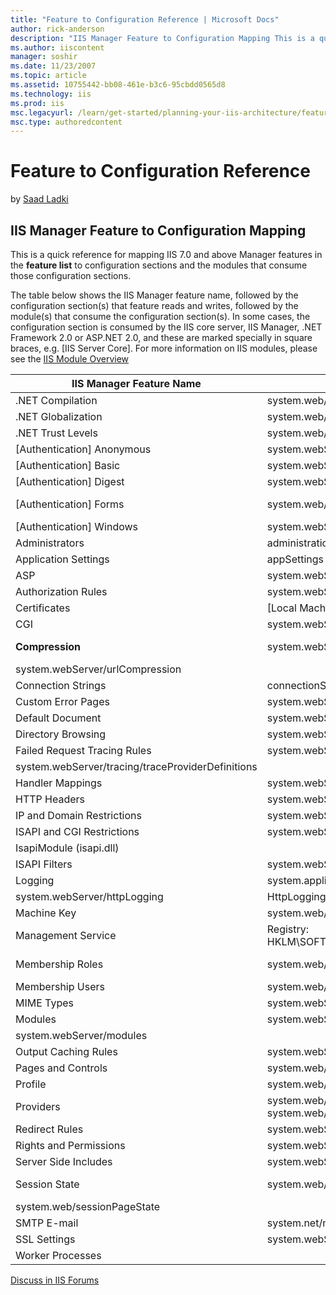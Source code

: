 ```yaml
---
title: "Feature to Configuration Reference | Microsoft Docs"
author: rick-anderson
description: "IIS Manager Feature to Configuration Mapping This is a quick reference for mapping IIS 7.0 and above Manager features in the feature list to configuration se..."
ms.author: iiscontent
manager: soshir
ms.date: 11/23/2007
ms.topic: article
ms.assetid: 10755442-bb08-461e-b3c6-95cbdd0565d8
ms.technology: iis
ms.prod: iis
msc.legacyurl: /learn/get-started/planning-your-iis-architecture/feature-to-configuration-reference
msc.type: authoredcontent
---
```

Feature to Configuration Reference
====================
by [Saad Ladki](https://twitter.com/saadladki)

## IIS Manager Feature to Configuration Mapping

This is a quick reference for mapping IIS 7.0 and above Manager features in the **feature list** to configuration sections and the modules that consume those configuration sections.

The table below shows the IIS Manager feature name, followed by the configuration section(s) that feature reads and writes, followed by the module(s) that consume the configuration section(s). In some cases, the configuration section is consumed by the IIS core server, IIS Manager, .NET Framework 2.0 or ASP.NET 2.0, and these are marked specially in square braces, e.g. [IIS Server Core]. For more information on IIS modules, please see the [IIS Module Overview](../introduction-to-iis/iis-modules-overview.md)


| IIS Manager Feature Name | Configuration Section | What consumes this? Module (Type/Dll) |
| --- | --- | --- |
| .NET Compilation | system.web/compilation |  |
| .NET Globalization | system.web/globalization |  |
| .NET Trust Levels | system.web/trust |  |
| [Authentication] Anonymous | system.webServer/security/anonymousAuthentication | AnonymousAuthenticationModule (authanon.dll) |
| [Authentication] Basic | system.webServer/security/basicAuthentication | BasicAuthenticationModule (authbas.dll) |
| [Authentication] Digest | system.webServer/security/digestAuthentication | DigestAuthenticationModule (authmd5.dll) |
| [Authentication] Forms | system.web/authentication | FormsAuthentication (System.Web.Security.FormsAuthenticationModule) |
| [Authentication] Windows | system.webServer/security/windowsAuthentication | WindowsAuthenticationModule (authsspi.dll) |
| Administrators | administration.config: administrators | [IIS Manager, Web Management Service (WMSVC)] |
| Application Settings | appSettings |  |
| ASP | system.webServer/asp (indirect) | IsapiModule (isapi.dll) |
| Authorization Rules | system.webServer/security/authorization | UrlAuthorizationModule (urlauthz.dll) |
| Certificates | [Local Machine Certificate Store] |  |
| CGI | system.webServer/cgi | CgiModule (cgi.dll) |
| **Compression** | system.webServer/httpCompression | DynamicCompressionModule (compdyn.dll) StaticCompressionModule (compstat.dll) |
| system.webServer/urlCompression |
| Connection Strings | connectionStrings |  |
| Custom Error Pages | system.webServer/httpErrors | CustomErrorModule (custerr.dll) |
| Default Document | system.webServer/defaultDocument | DefaultDocumentModule (defdoc.dll) |
| Directory Browsing | system.webServer/directoryBrowse | DirectoryListingModule (dirlist.dll) |
| Failed Request Tracing Rules | system.webServer/tracing/traceFailedRequests | FailedRequestsTracingModule (iisfreb.dll) |
| system.webServer/tracing/traceProviderDefinitions |
| Handler Mappings | system.webServer/handlers | [IIS Server Core] |
| HTTP Headers | system.webServer/httpProtocol | ProtocolSupportModule (protsup.dll) |
| IP and Domain Restrictions | system.webServer/ipSecurity | IpRestrictionModule (iprestr.dll) |
| ISAPI and CGI Restrictions | system.webServer/security/isapiCgiRestriction | CgiModule (cgi.dll) |
| IsapiModule (isapi.dll) |
| ISAPI Filters | system.webServer/isapiFilters | IsapiFilterModule (filter.dll) |
| Logging | system.applicationHost/log | [IIS Server Core] |
| system.webServer/httpLogging | HttpLoggingModule (loghttp.dll) |
| Machine Key | system.web/machineKey |  |
| Management Service | Registry: HKLM\SOFTWARE\Microsoft\WebManagement\Server | [Web Management Service (WMSVC)] |
| Membership Roles | system.web/roleManager | RoleManager (System.Web.Security.RoleManagerModule) |
| Membership Users | system.web/membership |  |
| MIME Types | system.webServer/staticContent | StaticFileModule (static.dll) |
| Modules | system.webServer/globalModules | [IIS Server Core] |
| system.webServer/modules |
| Output Caching Rules | system.webServer/caching | HttpCacheModule (cachhttp.dll) |
| Pages and Controls | system.web/pages | [ASP.NET 2.0] |
| Profile | system.web/profile | Profile (System.Web.Profile.ProfileModule) |
| Providers | system.web/membership system.web/roleManager system.web/profile |  |
| Redirect Rules | system.webServer/httpRedirect | HttpRedirectionModule (redirect.dll) |
| Rights and Permissions | system.webServer/access | [IIS Server Core] |
| Server Side Includes | system.webServer/serverSideInclude | ServerSideIncludeModule (iis\_ssi.dll) |
| Session State | system.web/sessionState | Session (System.Web.SessionState.SessionStateModule) |
| system.web/sessionPageState |
| SMTP E-mail | system.net/mailSettings/smtp | [.NET Framework 2.0] |
| SSL Settings | system.webServer/access | [IIS Server Core] |
| Worker Processes |  |  |


[Discuss in IIS Forums](https://forums.iis.net/1111.aspx)